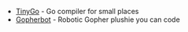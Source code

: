 - [TinyGo](https://tinygo.org) - Go compiler for small places
- [Gopherbot](https://gopherbot.com/) - Robotic Gopher plushie you can code